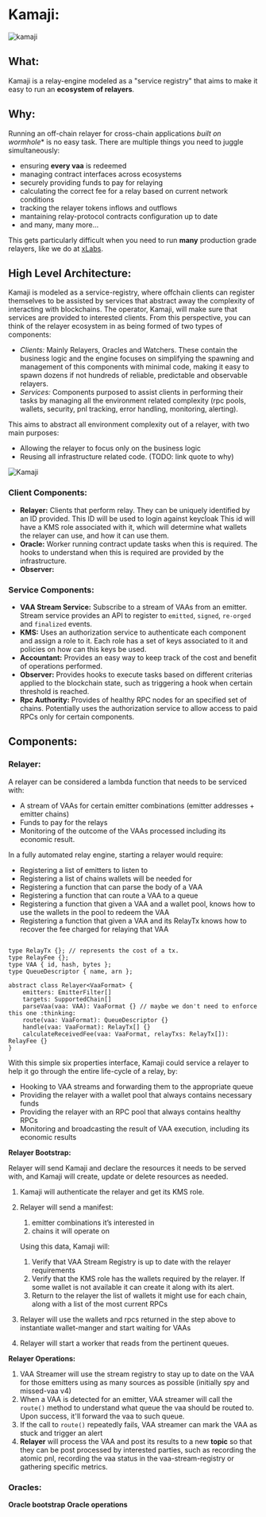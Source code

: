 # Kamaji:
![kamaji](https://github.com/XLabs/kamaji/assets/12457451/bf60762f-3028-4611-b1db-e0cc66706103)
## What:
Kamaji is a relay-engine modeled as a "service registry" that aims to make it easy to run an **ecosystem of relayers**.

## Why:
Running an off-chain relayer for cross-chain applications *built on wormhole** is no easy task. There are multiple things you need to juggle simultaneously: 
- ensuring **every vaa** is redeemed
- managing contract interfaces across ecosystems
- securely providing funds to pay for relaying
- calculating the correct fee for a relay based on current network conditions
- tracking the relayer tokens inflows and outflows
- mantaining relay-protocol contracts configuration up to date
- and many, many more...

This gets particularly difficult when you need to run **many** production grade relayers, like we do at [xLabs](https://xlabs.xyz/).

## High Level Architecture:
Kamaji is modeled as a service-registry, where offchain clients can register themselves to be assisted by services that abstract away the complexity of interacting with blockchains.
The operator, Kamaji, will make sure that services are provided to interested clients.
From this perspective, you can think of the relayer ecosystem in as being formed of two types of components:
- *Clients:* Mainly Relayers, Oracles and Watchers. These contain the business logic and the engine focuses on simplifying the spawning and management of this components with minimal code, making it easy to spawn dozens if not hundreds of reliable, predictable and observable relayers.
- *Services:* Components purposed to assist clients in performing their tasks by managing all the environment related complexity (rpc pools, wallets, security, pnl tracking, error handling, monitoring, alerting).

This aims to abstract all environment complexity out of a relayer, with two main purposes:
- Allowing the relayer to focus only on the business logic
- Reusing all infrastructure related code. (TODO: link quote to why)

![Kamaji](https://github.com/XLabs/kamaji/assets/12457451/7fa4a851-2f7b-46fc-9a99-a437931766ea)

### Client Components:

- **Relayer:** Clients that perform relay. They can be uniquely identified by an ID provided. This ID will be used to login against keycloak This id will have a KMS role associated with it, which will determine what wallets the relayer can use, and how it can use them.
- **Oracle:** Worker running contract update tasks when this is required. The hooks to understand when this is required are provided by the infrastructure.
- **Observer:** 

### Service Components:

- **VAA Stream Service:** Subscribe to a stream of VAAs from an emitter. Stream service provides an API to register to `emitted`, `signed`, `re-orged` and `finalized` events.
- **KMS:** Uses an authorization service to authenticate each component and assign a role to it. Each role has a set of keys associated to it and policies on how can this keys be used.
- **Accountant:** Provides an easy way to keep track of the cost and benefit of operations performed.
- **Observer:** Provides hooks to execute tasks based on different criterias applied to the blockchain state, such as triggering a hook when certain threshold is reached.
- **Rpc Authority:** Provides of healthy RPC nodes for an specified set of chains. Potentially uses the authorization service to allow access to paid RPCs only for certain components.

## Components:

### Relayer:

A relayer can be considered a lambda function that needs to be serviced with:

- A stream of VAAs for certain emitter combinations (emitter addresses + emitter chains)
- Funds to pay for the relays
- Monitoring of the outcome of the VAAs processed including its economic result.

In a fully automated relay engine, starting a relayer would require:

- Registering a list of emitters to listen to
- Registering a list of chains wallets will be needed for
- Registering a function that can parse the body of a VAA
- Registering a function that can route a VAA to a queue
- Registering a function that given a VAA and a wallet pool, knows how to use the wallets in the pool to redeem the VAA
- Registering a function that given a VAA and its RelayTx knows how to recover the fee charged for relaying that VAA

```tsx

type RelayTx {}; // represents the cost of a tx.
type RelayFee {};
type VAA { id, hash, bytes };
type QueueDescriptor { name, arn };

abstract class Relayer<VaaFormat> {
	emitters: EmitterFilter[]
	targets: SupportedChain[]
	parseVaa(vaa: VAA): VaaFormat {} // maybe we don't need to enforce this one :thinking:
	route(vaa: VaaFormat): QueueDescriptor {}
	handle(vaa: VaaFormat): RelayTx[] {}
	calculateReceivedFee(vaa: VaaFormat, relayTxs: RelayTx[]): RelayFee {}
}
```

With this simple six properties interface, Kamaji could service a relayer to help it go through the entire life-cycle of a relay, by:

- Hooking to VAA streams and forwarding them to the appropriate queue
- Providing the relayer with a wallet pool that always contains necessary funds
- Providing the relayer with an RPC pool that always contains healthy RPCs
- Monitoring and broadcasting the result of VAA execution, including its economic results

**Relayer Bootstrap:**

Relayer will send Kamaji and declare the resources it needs to be served with, and Kamaji will create, update or delete resources as needed.

1. Kamaji will authenticate the relayer and get its KMS role.
2. Relayer will send a manifest:
    1. emitter combinations it’s interested in
    2. chains it will operate on
    
    Using this data, Kamaji will:
    
    1. Verify that VAA Stream Registry is up to date with the relayer requirements
    2. Verify that the KMS role has the wallets required by the relayer. If some wallet is not available it can create it along with its alert.
    3. Return to the relayer the list of wallets it might use for each chain, along with a list of  the most current RPCs
3. Relayer will use the wallets and rpcs returned in the step above to instantiate wallet-manger and start waiting for VAAs
4. Relayer will start a worker that reads from the pertinent queues.

**Relayer Operations:**

1. VAA Streamer will use the stream registry to stay up to date on the VAA for those emitters using as many sources as possible (initially spy and missed-vaa v4)
2. When a VAA is detected for an emitter, VAA streamer will call the `route()` method to understand what queue the vaa should be routed to. Upon success, it'll forward the vaa to such queue.
3. If the call to `route()` repeatedly fails, VAA streamer can mark the VAA as stuck and trigger an alert
4. **Relayer** will process the VAA and post its results to a new **topic** so that they can be post processed by interested parties, such as recording the atomic pnl, recording the vaa status in the vaa-stream-registry or gathering specific metrics.

### Oracles:
**Oracle bootstrap**
**Oracle operations**
